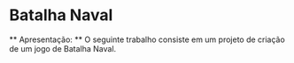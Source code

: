 # Batalha Naval

** Apresentação: **
O seguinte trabalho consiste em um projeto de criação de um jogo de Batalha Naval.
